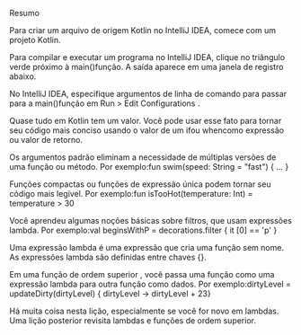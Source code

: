 Resumo

Para criar um arquivo de origem Kotlin no IntelliJ IDEA, comece com um projeto Kotlin.

Para compilar e executar um programa no IntelliJ IDEA, clique no triângulo verde próximo à main()função. A saída aparece em uma janela de registro abaixo.

No IntelliJ IDEA, especifique argumentos de linha de comando para passar para a main()função em Run > Edit Configurations .

Quase tudo em Kotlin tem um valor. Você pode usar esse fato para tornar seu código mais conciso usando o valor de um ifou whencomo expressão ou valor de retorno.

Os argumentos padrão eliminam a necessidade de múltiplas versões de uma função ou método. Por exemplo:fun swim(speed: String = "fast") { ... }

Funções compactas ou funções de expressão única podem tornar seu código mais legível. Por exemplo:fun isTooHot(temperature: Int) = temperature > 30

Você aprendeu algumas noções básicas sobre filtros, que usam expressões lambda. Por exemplo:val beginsWithP = decorations.filter { it [0] == 'p' }

Uma expressão lambda é uma expressão que cria uma função sem nome. As expressões lambda são definidas entre chaves {}.

Em uma função de ordem superior , você passa uma função como uma expressão lambda para outra função como dados. Por exemplo:dirtyLevel = updateDirty(dirtyLevel) { dirtyLevel -> dirtyLevel + 23}

Há muita coisa nesta lição, especialmente se você for novo em lambdas. Uma lição posterior revisita lambdas e funções de ordem superior.